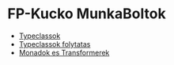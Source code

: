 # FP-Kucko MunkaBoltok

- [Typeclassok](Typeclasses/slides.md)
- [Typeclassok folytatas](Typeclasses/slides-cont.md)
- [Monadok es Transformerek](Monads/slides.md)
